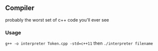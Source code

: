 ## Compiler

probably the worst set of c++ code you'll ever see

### Usage
`g++ -o interpreter Token.cpp -std=c++11`
then
`./interpreter filename`